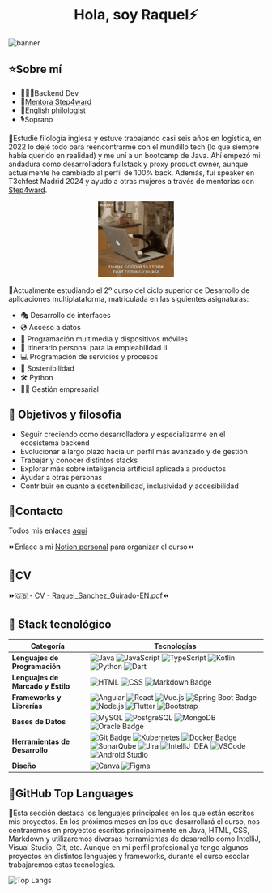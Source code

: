 <div align="center">
<h1 align="center">Hola, soy Raquel</a>⚡</h1>
</div>

![banner](https://github.com/user-attachments/assets/5f7a98bd-c3e7-48b9-9162-c1cbf83ff01c)

## ⭐Sobre mí

- 👩🏻‍💻Backend Dev
- 💜<a href="https://step4ward.es/team/raquel/">Mentora Step4ward</a>
- 💬English philologist
- 🎙️Soprano

🔸Estudié filología inglesa y estuve trabajando casi seis años en logística, en 2022 lo dejé todo para reencontrarme con el mundillo tech (lo que siempre había querido en realidad) y me uní a un bootcamp de Java. Ahí empezó mi andadura como desarrolladora fullstack y proxy product owner, aunque actualmente he cambiado al perfil de 100% back. Además, fui speaker en T3chfest Madrid 2024 y ayudo a otras mujeres a través de mentorías con [Step4ward](https://step4ward.es/).

<div align="center">
<img src="https://github.com/3592917/3592917/blob/main/scaler-create-impact.gif?raw=true" width="150" />
</div>

🔸Actualmente estudiando el 2º curso del ciclo superior de Desarrollo de aplicaciones multiplataforma, matriculada en las siguientes asignaturas:
- 🎭 Desarrollo de interfaces
- 💿 Acceso a datos
- 📲 Programación multimedia y dispositivos móviles
- 💼 Itinerario personal para la empleabilidad II
- 💻 Programación de servicios y procesos
- 🌱 Sostenibilidad
- 🛠️ Python
- 👩‍💻 Gestión empresarial

## 🌟 Objetivos y filosofía
* Seguir creciendo como desarrolladora y especializarme en el ecosistema backend
* Evolucionar a largo plazo hacia un perfil más avanzado y de gestión
* Trabajar y conocer distintos stacks
* Explorar más sobre inteligencia artificial aplicada a productos
* Ayudar a otras personas
* Contribuir en cuanto a sostenibilidad, inclusividad y accesibilidad

## 📲Contacto 
Todos mis enlaces <a href="https://linktr.ee/lapencadev">aquí</a>

⏩Enlace a mi <a href="https://www.notion.so/DAM-121d0e44b0a680d4b109d68ba3df8206">Notion personal</a> para organizar el curso⏪


## 🤖CV
⏩🇬🇧 - [CV - Raquel_Sanchez_Guirado-EN.pdf](https://github.com/user-attachments/files/17495249/CV.-.Raquel_Sanchez_Guirado-EN.pdf)⏪

## 🔮 Stack tecnológico

| Categoría                        | Tecnologías                                                                                                      |
|----------------------------------|------------------------------------------------------------------------------------------------------------------|
| **Lenguajes de Programación**    | ![Java](https://github.com/lapencadev/lapencadev/assets/110655959/e6dea241-5a88-4889-bba6-9fa2097a4706) ![JavaScript](https://img.shields.io/badge/JavaScript-F7DF1E?logo=javascript&logoColor=000&style=for-the-badge) ![TypeScript](https://github.com/lapencadev/lapencadev/assets/110655959/85ed3daf-dbaf-43ee-801b-0b5f9b55514a) ![Kotlin](https://img.shields.io/badge/kotlin-%237F52FF.svg?style=for-the-badge&logo=kotlin&logoColor=white) ![Python](https://img.shields.io/badge/python-3670A0?style=for-the-badge&logo=python&logoColor=ffdd54) ![Dart](https://img.shields.io/badge/dart-%230175C2.svg?style=for-the-badge&logo=dart&logoColor=white) |
| **Lenguajes de Marcado y Estilo**| ![HTML](https://github.com/lapencadev/lapencadev/assets/110655959/c1abfaa4-f558-4cb2-8126-db53294ef3a5) ![CSS](https://github.com/lapencadev/lapencadev/assets/110655959/7ef15ffe-ab4a-4580-87d4-052fe9f1b924) ![Markdown Badge](https://img.shields.io/badge/Markdown-000?logo=markdown&logoColor=fff&style=for-the-badge) |
| **Frameworks y Librerías**       | ![Angular](https://github.com/lapencadev/lapencadev/assets/110655959/5beb3a42-82a2-4f2e-8992-d8ab34724c8a) ![React](https://img.shields.io/badge/React-61DAFB?logo=react&logoColor=000&style=for-the-badge) ![Vue.js](https://img.shields.io/badge/vuejs-%2335495e.svg?style=for-the-badge&logo=vuedotjs&logoColor=%234FC08D) ![Spring Boot Badge](https://img.shields.io/badge/Spring%20Boot-6DB33F?logo=springboot&logoColor=fff&style=for-the-badge) ![Node.js](https://img.shields.io/badge/Node.js-5FA04E?logo=nodedotjs&logoColor=fff&style=for-the-badge) ![Flutter](https://img.shields.io/badge/Flutter-%2302569B.svg?style=for-the-badge&logo=Flutter&logoColor=white) ![Bootstrap](https://img.shields.io/badge/bootstrap-%238511FA.svg?style=for-the-badge&logo=bootstrap&logoColor=white) |
| **Bases de Datos**               | ![MySQL](https://github.com/lapencadev/lapencadev/assets/110655959/0573b551-0c99-4633-b03e-0a4c68043e5a) ![PostgreSQL](https://github.com/lapencadev/lapencadev/assets/110655959/d7292b99-b62e-45f1-9e08-1e342b205722) ![MongoDB](https://img.shields.io/badge/MongoDB-47A248?logo=mongodb&logoColor=fff&style=for-the-badge) ![Oracle Badge](https://img.shields.io/badge/Oracle-F80000?logo=oracle&logoColor=fff&style=for-the-badge) |
| **Herramientas de Desarrollo**   | ![Git Badge](https://img.shields.io/badge/Git-F05032?logo=git&logoColor=fff&style=for-the-badge) ![Kubernetes](https://img.shields.io/badge/kubernetes-%23326ce5.svg?style=for-the-badge&logo=kubernetes&logoColor=white) ![Docker Badge](https://img.shields.io/badge/Docker-2496ED?logo=docker&logoColor=fff&style=for-the-badge)  ![SonarQube](https://img.shields.io/badge/SonarQube-4E9BCD?logo=sonarqube&logoColor=fff&style=for-the-badge) ![Jira](https://img.shields.io/badge/Jira-0052CC?logo=jira&logoColor=fff&style=for-the-badge)  ![IntelliJ IDEA](https://img.shields.io/badge/IntelliJ%20IDEA-000?logo=intellijidea&logoColor=fff&style=for-the-badge) ![VSCode](https://img.shields.io/badge/Visual_Studio_Code-0078D4?style=for-the-badge&logo=visual%20studio%20code&logoColor=white) ![Android Studio](https://img.shields.io/badge/android%20studio-346ac1?style=for-the-badge&logo=android%20studio&logoColor=white) |
| **Diseño**                       | ![Canva](https://img.shields.io/badge/Canva-%2300C4CC.svg?style=for-the-badge&logo=Canva&logoColor=white) ![Figma](https://img.shields.io/badge/figma-%23F24E1E.svg?style=for-the-badge&logo=figma&logoColor=white) |


## 📎GitHub Top Languages

🚀Esta sección destaca los lenguajes principales en los que están escritos mis proyectos. En los próximos meses en los que desarrollará el curso, nos centraremos en proyectos escritos principalmente en Java, HTML, CSS, Markdown y utilizaremos diversas herramientas de desarrollo como IntelliJ, Visual Studio, Git, etc. Aunque en mi perfil profesional ya tengo algunos proyectos en distintos lenguajes y frameworks, durante el curso escolar trabajaremos estas tecnologías.

![Top Langs](https://github-readme-stats.vercel.app/api/top-langs/?username=3592917&layout=compact)

